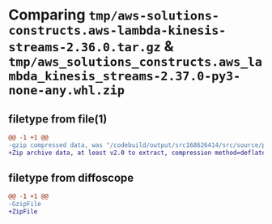# Comparing `tmp/aws-solutions-constructs.aws-lambda-kinesis-streams-2.36.0.tar.gz` & `tmp/aws_solutions_constructs.aws_lambda_kinesis_streams-2.37.0-py3-none-any.whl.zip`

## filetype from file(1)

```diff
@@ -1 +1 @@
-gzip compressed data, was "/codebuild/output/src168626414/src/source/patterns/@aws-solutions-constructs/aws-lambda-kinesisstreams/dist/python/aws-solution", last modified: Wed Mar 29 17:48:11 2023, max compression
+Zip archive data, at least v2.0 to extract, compression method=deflate
```

## filetype from diffoscope

```diff
@@ -1 +1 @@
-GzipFile
+ZipFile
```

